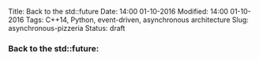 Title: Back to the std::future
Date: 14:00 01-10-2016 
Modified: 14:00 01-10-2016
Tags: C++14, Python, event-driven, asynchronous architecture
Slug: asynchronous-pizzeria
Status: draft

### Back to the std::future:
